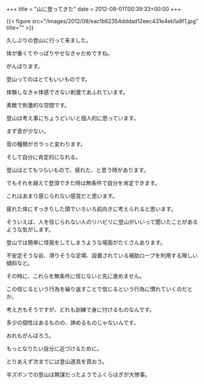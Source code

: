 +++
title = "山に登ってきた"
date = 2012-08-01T00:39:33+00:00
+++

{{< figure src="/images/2012/08/eac1b62354dddad12eec431e4eb1a8f1.jpg" title="" >}}

久しぶりの登山に行って来ました。

体が重くてやっぱりやせなきゃだめですね。

がんばります。

登山ってのはとてもいいものです。

体験しなきゃ体感できない刺激であふれています。

素敵で刺激的な空間です。

登山は考え事にちょうどいいと個人的に思っています。

まず音が少ない。

音の種類がガラっと変わります。

そして自分に肯定的になれる。

登山はとてもつらいもので、疲れた、と思う時があります。

でもそれを越えて登頂できた時は無条件で自分を肯定できます。

これはあまり感じられない感覚だと思います。

疲れた体にすっきりした頭でいろいろ前向きに考えられると思います。

そういえば、人を信じられない人のリハビリに登山がいいって聞いたことがあるような気がします。

登山では簡単に怪我をしてしまうような場面がたくさんあります。

不安定そうな岩、滑りそうな足場、設置されている補助ロープを利用する険しい傾斜など。

その時に、これらを無条件に信じないと先に進めません。

この信じるという行為を繰り返すことで信じるという行為に慣れていくのだとか。

考え方もそうですが、どれも訓練で身に付けるものなんです。

多少の個性はあるものの、諦めるものじゃないんです。

おれもがんばろう。

もっとなりたい自分に近づけるために。

とりあえず次までには登山道具を買おう。

半ズボンでの登山は無謀だったようでふくらはぎが大惨事。

